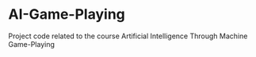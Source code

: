 # AI-Game-Playing
Project code related to the course Artificial Intelligence Through Machine Game-Playing
